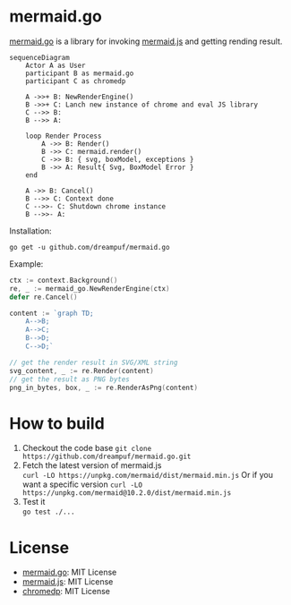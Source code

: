 # mermaid.go

[mermaid.go][] is a library for invoking [mermaid.js](https://github.com/mermaid-js/mermaid) and getting rending result.

```mermaid
sequenceDiagram
    Actor A as User
    participant B as mermaid.go
    participant C as chromedp

    A ->>+ B: NewRenderEngine()
    B ->>+ C: Lanch new instance of chrome and eval JS library
    C -->> B: 
    B -->> A: 
    
    loop Render Process
        A ->> B: Render()
        B ->> C: mermaid.render()
        C ->> B: { svg, boxModel, exceptions }
        B ->> A: Result{ Svg, BoxModel Error }
    end

    A ->> B: Cancel()
    B -->> C: Context done
    C -->>- C: Shutdown chrome instance
    B -->>- A: 
```

Installation:

```shell
go get -u github.com/dreampuf/mermaid.go
```

Example: 

```go
ctx := context.Background()
re, _ := mermaid_go.NewRenderEngine(ctx)
defer re.Cancel()

content := `graph TD;
    A-->B;
    A-->C;
    B-->D;
    C-->D;`

// get the render result in SVG/XML string
svg_content, _ := re.Render(content)
// get the result as PNG bytes
png_in_bytes, box, _ := re.RenderAsPng(content)
```

# How to build

1. Checkout the code base
   `git clone https://github.com/dreampuf/mermaid.go.git`
2. Fetch the latest version of mermaid.js  
    `curl -LO https://unpkg.com/mermaid/dist/mermaid.min.js`
    Or if you want a specific version
    `curl -LO https://unpkg.com/mermaid@10.2.0/dist/mermaid.min.js`
3. Test it  
   `go test ./...`

# License

- [mermaid.go][]: MIT License
- [mermaid.js][]: MIT License
- [chromedp]: MIT License
 
[mermaid.go]: https://github.com/dreampuf/mermaid.go
[mermaid.js]: https://mermaid-js.github.io/mermaid/
[chromedp]: https://github.com/chromedp/chromedp

